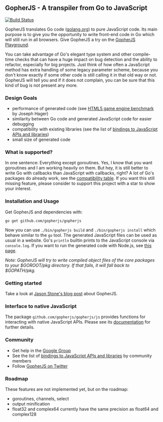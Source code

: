 GopherJS - A transpiler from Go to JavaScript
---------------------------------------------

[![Build Status](https://travis-ci.org/gopherjs/gopherjs.png?branch=master)](https://travis-ci.org/gopherjs/gopherjs)

GopherJS translates Go code ([golang.org](http://golang.org/)) to pure JavaScript code. Its main purpose is to give you the opportunity to write front-end code in Go which will still run in all browsers. Give GopherJS a try on the [GopherJS Playground](http://gopherjs.github.io/playground/).

You can take advantage of Go's elegant type system and other compile-time checks that can have a huge impact on bug detection and the ability to refactor, especially for big projects. Just think of how often a JavaScript method has extra handling of some legacy parameter scheme, because you don't know exactly if some other code is still calling it in that old way or not. GopherJS will tell you and if it does not complain, you can be sure that this kind of bug is not present any more.

### Design Goals
- performance of generated code (see [HTML5 game engine benchmark](http://ajhager.github.io/enj/) by Joseph Hager)
- similarity between Go code and generated JavaScript code for easier debugging
- compatibility with existing libraries (see the list of [bindings to JavaScript APIs and libraries](https://github.com/gopherjs/gopherjs/wiki/bindings))
- small size of generated code

### What is supported?
In one sentence: Everything except goroutines. Yes, I know that you want goroutines and I am working heavily on them. But hey, it is still better to write Go with callbacks than JavaScript with callbacks, right? A lot of Go's packages do already work, see the [compatibility table](doc/packages.md). If you want this still missing feature, please consider to support this project with a star to show your interest.

### Installation and Usage
Get GopherJS and dependencies with:
```
go get github.com/gopherjs/gopherjs
```
Now you can use  `./bin/gopherjs build` and `./bin/gopherjs install` which behave similar to the `go` tool. The generated JavaScript files can be used as usual in a website. Go's `println` builtin prints to the JavaScript console via `console.log`. If you want to run the generated code with Node.js, see [this page](doc/nodejs.md).

*Note: GopherJS will try to write compiled object files of the core packages to your $GOROOT/pkg directory. If that fails, it will fall back to $GOPATH/pkg.*

### Getting started
Take a look at [Jason Stone's blog post](http://legacytotheedge.blogspot.de/2014/03/gopherjs-go-to-javascript-transpiler.html) about GopherJS. 

### Interface to native JavaScript
The package `github.com/gopherjs/gopherjs/js` provides functions for interacting with native JavaScript APIs. Please see its [documentation](http://godoc.org/github.com/gopherjs/gopherjs/js) for further details.

### Community
- Get help in the [Google Group](https://groups.google.com/d/forum/gopherjs)
- See the list of [bindings to JavaScript APIs and libraries](https://github.com/gopherjs/gopherjs/wiki/bindings) by community members
- Follow [GopherJS on Twitter](https://twitter.com/GopherJS)

### Roadmap
These features are not implemented yet, but on the roadmap:

- goroutines, channels, select
- output minification
- float32 and complex64 currently have the same precision as float64 and complex128
